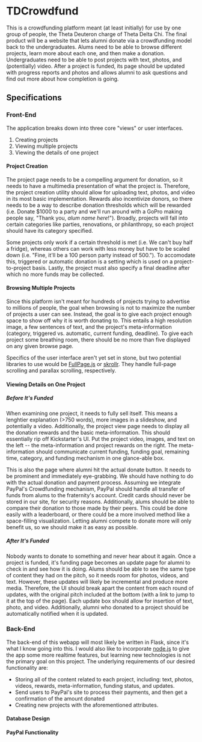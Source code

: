 # TDCrowdfund
This is a crowdfunding platform meant (at least initially) for use by one group of people, the Theta Deuteron charge of Theta Delta Chi.  The final product will be a website that lets alumni donate via a crowdfunding model back to the undergraduates.  Alums need to be able to browse different projects, learn more about each one, and then make a donation.  Undergraduates need to be able to post projects with text, photos, and (potentially) video.  After a project is funded, its page should be updated with progress reports and photos and allows alumni to ask questions and find out more about how completion is going.

## Specifications

### Front-End
The application breaks down into three core "views" or user interfaces.
1. Creating projects
2. Viewing multiple projects
3. Viewing the details of one project

#### Project Creation
The project page needs to be a compelling argument for donation, so it needs to have a multimedia presentation of what the project is.  Therefore, the project creation utility should allow for uploading text, photos, and video in its most basic implementation.  Rewards also incentivize donors, so there needs to be a way to describe donation thresholds which will be rewarded (i.e. Donate $1000 to a party and we'll run around with a GoPro making people say, "Thank you, *alum name here*!").  Broadly, projects will fall into certain categories like parties, renovations, or philanthropy, so each project should have its category specified.

Some projects only work if a certain threshold is met (i.e. We can't buy half a fridge), whereas others can work with less money but have to be scaled down (i.e. "Fine, it'll be a 100 person party instead of 500.").  To accomodate this, triggered or automatic donation is a setting which is used on a project-to-project basis.  Lastly, the project must also specify a final deadline after which no more funds may be collected.

#### Browsing Multiple Projects
Since this platform isn't meant for hundreds of projects trying to advertise to millions of people, the goal when browsing is not to maximize the number of projects a user can see.  Instead, the goal is to give each project enough space to show off why it is worth donating to.  This entails a high resolution image, a few sentences of text, and the project's meta-information (category, triggered vs. automatic, current funding, deadline).  To give each project some breathing room, there should be no more than five displayed on any given browse page.

Specifics of the user interface aren't yet set in stone, but two potential libraries to use would be [FullPage.js](https://github.com/alvarotrigo/fullPage.js#fullpagejs) or [skrollr](https://github.com/Prinzhorn/skrollr).  They handle full-page scrolling and parallax scrolling, respectively.

#### Viewing Details on One Project
##### Before It's Funded
When examining one project, it needs to fully sell itself.  This means a lenghtier explanation (>750 words), more images in a slideshow, and potentially a video.  Additionally, the project view page needs to display all the donation rewards and the basic meta-information.  This should essentially rip off Kickstarter's UI.  Put the project video, images, and text on the left -- the meta-information and project rewards on the right.  The meta-information should communicate current funding, funding goal, remaining time, category, and funding mechanism in one glance-able box.

This is also the page where alumni hit the actual donate button.  It needs to be prominent and immediately eye-grabbing.  We should have nothing to do with the actual donation and payment process.  Assuming we integrate PayPal's Crowdfunding mechanism, PayPal should handle all transfer of funds from alums to the fraternity's account.  Credit cards should never be stored in our site, for security reasons.  Additionally, alums should be able to compare their donation to those made by their peers.  This could be done easily with a leaderboard, or there could be a more involved method like a space-filling visualization.  Letting alumni compete to donate more will only benefit us, so we should make it as easy as possible.

##### After It's Funded
Nobody wants to donate to something and never hear about it again.  Once a project is funded, it's funding page becomes an update page for alumni to check in and see how it is doing.  Alums should be able to see the same type of content they had on the pitch, so it needs room for photos, videos, and text.  However, these updates will likely be incremental and produce more media.  Therefore, the UI should break apart the content from each round of updates, with the original pitch included at the bottom (with a link to jump to it at the top of the page).  Each update box should allow for insertion of text, photo, and video.  Additionally, alumni who donated to a project should be automatically notified when it is updated.

### Back-End
The back-end of this webapp will most likely be written in Flask, since it's what I know going into this.  I would also like to incorporate [node.js](http://nodejs.org/) to give the app some more realtime features, but learning new technologies is not the primary goal on this project.  The underlying requirements of our desired functionality are:
- Storing all of the content related to each project, including: text, photos, videos, rewards, meta-information, funding status, and updates.
- Send users to PayPal's site to process their payments, and then get a confirmation of the amount donated
- Creating new projects with the aforementioned attributes.

#### Database Design

#### PayPal Functionality